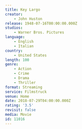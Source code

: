 ```yaml
---
title: Key Largo
creator:
    - John Huston
release: 1948-07-16T00:00:00.000Z
studios:
    - Warner Bros. Pictures
language:
    - English
    - Italian
country:
    - United States
length: 100
genre:
    - Action
    - Crime
    - Drama
    - Thriller
format: Streaming
service: Filmstruck
venue: Home
date: 2018-07-29T04:00:00.000Z
rating: '3.5'
revisit: false
media: Movie
id: 11016
---
```



